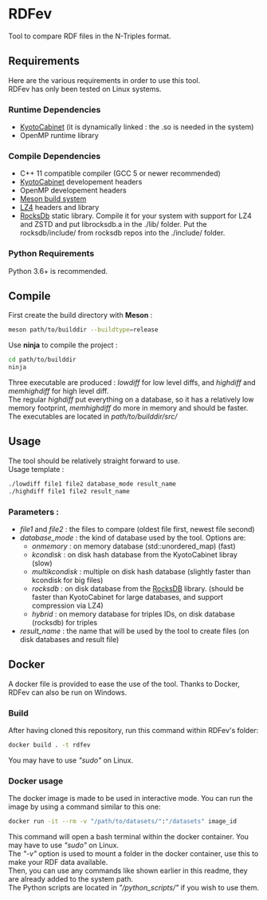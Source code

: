 # RDFev

Tool to compare RDF files in the N-Triples format.  

## Requirements

Here are the various requirements in order to use this tool.   
RDFev has only been tested on Linux systems.

### Runtime Dependencies
* [KyotoCabinet](https://fallabs.com/kyotocabinet) (it is dynamically linked : the .so is needed in the system)
* OpenMP runtime library

### Compile Dependencies
* C++ 11 compatible compiler (GCC 5 or newer recommended)
* [KyotoCabinet](https://fallabs.com/kyotocabinet) developement headers
* OpenMP developement headers
* [Meson build system](https://mesonbuild.com/)
* [LZ4](https://lz4.github.io/lz4/) headers and library
* [RocksDb](https://rocksdb.org/) static library. Compile it for your system with support for LZ4 and ZSTD and put librocksdb.a in the ./lib/ folder. Put the rocksdb/include/ from rocksdb repos into the ./include/ folder.

### Python Requirements
Python 3.6+ is recommended.  

## Compile

First create the build directory with **Meson** :
```bash
meson path/to/builddir --buildtype=release
```
Use **ninja** to compile the project :
```bash
cd path/to/builddir
ninja
```
Three executable are produced : *lowdiff* for low level diffs, and *highdiff* and *memhighdiff* for high level diff.  
The regular *highdiff* put everything on a database, so it has a relatively low memory footprint, *memhighdiff* do more in memory and should be faster.
The executables are located in *path/to/builddir/src/*

## Usage

The tool should be relatively straight forward to use.  
Usage template :

```bash
./lowdiff file1 file2 database_mode result_name
./highdiff file1 file2 result_name
```
### Parameters :
* *file1* and *file2* : the files to compare (oldest file first, newest file second)
* *database_mode* : the kind of database used by the tool. Options are:
    * *onmemory* : on memory database (std::unordered_map) (fast)
    * *kcondisk* : on disk hash database from the KyotoCabinet libray (slow)
    * *multikcondisk* : multiple on disk hash database (slightly faster than kcondisk for big files)
    * *rocksdb* : on disk database from the [RocksDB](https://rocksdb.org/) library. (should be faster than KyotoCabinet for large databases, and support compression via LZ4)
    * *hybrid* : on memory database for triples IDs, on disk database (rocksdb) for triples
* *result_name* : the name that will be used by the tool to create files (on disk databases and result file) 

## Docker

A docker file is provided to ease the use of the tool. Thanks to Docker, RDFev can also be run on Windows.  

### Build
After having cloned this repository, run this command within RDFev's folder:  
```bash
docker build . -t rdfev
```
You may have to use *"sudo"* on Linux.

### Docker usage

The docker image is made to be used in interactive mode.
You can run the image by using a command similar to this one:
```bash
docker run -it --rm -v "/path/to/datasets/":"/datasets" image_id
```
This command will open a bash terminal within the docker container. You may have to use *"sudo"* on Linux.  
The *"-v"* option is used to mount a folder in the docker container, use this to make your RDF data available.  
Then, you can use any commands like shown earlier in this readme, they are already added to the system path.  
The Python scripts are located in *"/python_scripts/"* if you wish to use them.